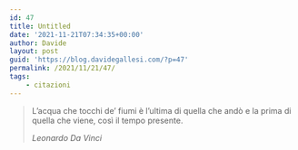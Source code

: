 ```yaml
---
id: 47
title: Untitled
date: '2021-11-21T07:34:35+00:00'
author: Davide
layout: post
guid: 'https://blog.davidegallesi.com/?p=47'
permalink: /2021/11/21/47/
tags:
    - citazioni
---
```


> L’acqua che tocchi de’ fiumi è l’ultima di quella che andò e la prima di quella che viene, così il tempo presente.
> 
> <cite>Leonardo Da Vinci</cite>